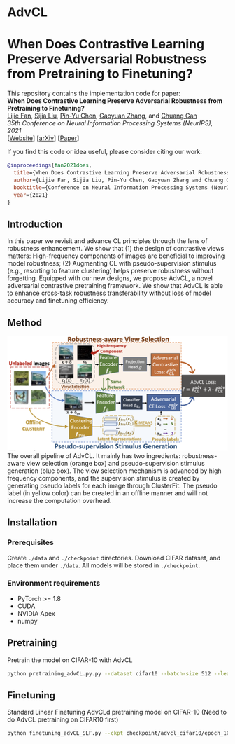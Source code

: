 # AdvCL
# When Does Contrastive Learning Preserve Adversarial Robustness from Pretraining to Finetuning?

This repository contains the implementation code for paper: <br>
__When Does Contrastive Learning Preserve Adversarial Robustness from Pretraining to Finetuning?__ <br>
[Lijie Fan](http://lijiefan.me), [Sijia Liu](https://lsjxjtu.github.io), [Pin-Yu Chen](https://sites.google.com/site/pinyuchenpage), [Gaoyuan Zhang](https://researcher.watson.ibm.com/researcher/view.php?person=ibm-Gaoyuan.Zhang), and [Chuang Gan](http://people.csail.mit.edu/ganchuang/) <br>
_35th Conference on Neural Information Processing Systems (NeurIPS), 2021_ <br>
[[Website](http://lijiefan.me/project_webpage/AdvCL_Neurips/index.html)] [[arXiv](https://arxiv.org/abs/2111.01124)] [[Paper](https://arxiv.org/pdf/2111.01124.pdf)] 

If you find this code or idea useful, please consider citing our work:
```bib
@inproceedings{fan2021does,
  title={When Does Contrastive Learning Preserve Adversarial Robustness from Pretraining to Finetuning?},
  author={Lijie Fan, Sijia Liu, Pin-Yu Chen, Gaoyuan Zhang and Chuang Gan},
  booktitle={Conference on Neural Information Processing Systems (NeurIPS)},
  year={2021}
}
```

## Introduction
In this paper we revisit and advance CL principles through the lens of robustness enhancement. We show that (1) the design of contrastive views matters: High-frequency components of images are beneficial to improving model robustness; (2) Augmenting CL with pseudo-supervision stimulus (e.g., resorting to feature clustering) helps preserve robustness without forgetting. Equipped with our new designs, we propose AdvCL, a novel adversarial contrastive pretraining framework. We show that AdvCL is able to enhance cross-task robustness transferability without loss of model accuracy and finetuning efficiency.

## Method
![pipeline](figures/advcl.png)
The overall pipeline of AdvCL. It mainly has two ingredients: robustness-aware view selection (orange box) and pseudo-supervision stimulus generation (blue box). The view selection mechanism is advanced by high frequency components, and the supervision stimulus is created by generating pseudo labels for each image through ClusterFit. The pseudo label  (in yellow color) can be created in an offline manner and will not increase the computation overhead.
## Installation
### Prerequisites
Create `./data` and `./checkpoint` directories.
Download CIFAR dataset, and place them under `./data`.
All models will be stored in `./checkpoint`. 
### Environment requirements
- PyTorch >= 1.8
- CUDA
- NVIDIA Apex
- numpy 


## Pretraining 
Pretrain the model on CIFAR-10 with AdvCL
```bash
python pretraining_advCL.py.py --dataset cifar10 --batch-size 512 --learning_rate 0.5 -t 0.5 --cosine --syncBN --decay 1e-4
```

## Finetuning
Standard Linear Finetuning AdvCLd pretraining model on CIFAR-10 (Need to do AdvCL pretraining on CIFAR10 first)
```bash
python finetuning_advCL_SLF.py --ckpt checkpoint/advcl_cifar10/epoch_1000.ckpt
```

